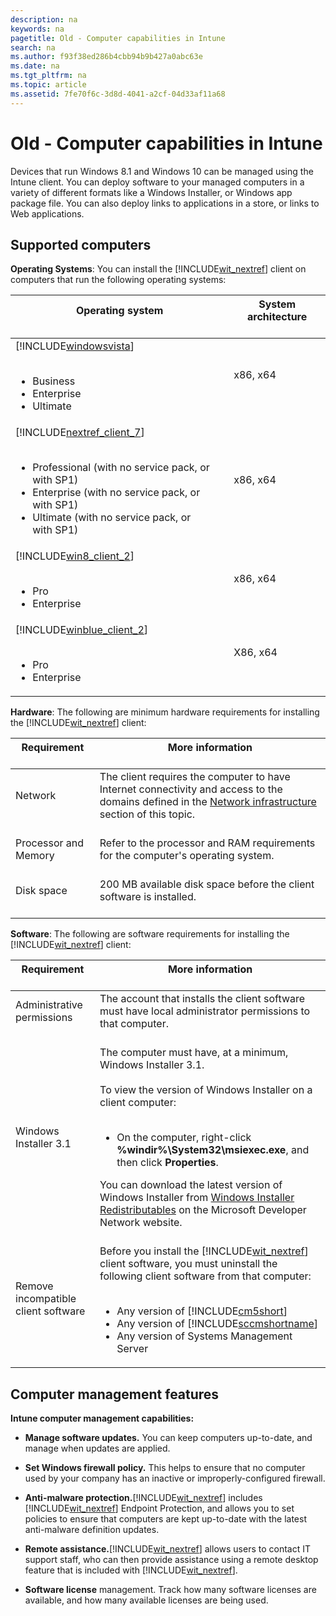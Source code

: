 ```yaml
---
description: na
keywords: na
pagetitle: Old - Computer capabilities in Intune
search: na
ms.author: f93f38ed286b4cbb94b9b427a0abc63e
ms.date: na
ms.tgt_pltfrm: na
ms.topic: article
ms.assetid: 7fe70f6c-3d8d-4041-a2cf-04d33af11a68
---
```

# Old - Computer capabilities in Intune
Devices that run Windows 8.1 and Windows 10 can be managed using the Intune client. You can deploy software to your managed computers in a variety of different formats like a Windows Installer, or Windows app package file. You can also deploy links to applications in a store, or links to Web applications.

## <a name="BKMK_ClientReqs"></a>Supported computers
**Operating Systems**: 
You can install the [!INCLUDE[wit_nextref](../Token/wit_nextref_md.md)] client on computers that run the following operating systems:

|Operating system <br /> <br />|System architecture <br /> <br />|
|--------------------|-----------------------|
|[!INCLUDE[windowsvista](../Token/windowsvista_md.md)] <br /> <br /><ul><li>Business </li><li>Enterprise </li><li>Ultimate </li> </ul>|x86, x64 <br /> <br />|
|[!INCLUDE[nextref_client_7](../Token/nextref_client_7_md.md)] <br /> <br /><ul><li>Professional (with no service pack, or with SP1) </li><li>Enterprise (with no service pack, or with SP1) </li><li>Ultimate (with no service pack, or with SP1) </li> </ul>|x86, x64 <br /> <br />|
|[!INCLUDE[win8_client_2](../Token/win8_client_2_md.md)] <br /> <br /><ul><li>Pro </li><li>Enterprise </li> </ul>|x86, x64 <br /> <br />|
|[!INCLUDE[winblue_client_2](../Token/winblue_client_2_md.md)] <br /> <br /><ul><li>Pro </li><li>Enterprise </li> </ul>|X86, x64 <br /> <br />|
**Hardware**:
The following are minimum hardware requirements for installing the [!INCLUDE[wit_nextref](../Token/wit_nextref_md.md)] client:

|Requirement <br /> <br />|More information <br /> <br />|
|---------------|--------------------|
|Network <br /> <br />|The client requires the computer to have Internet connectivity and access to the domains defined in the [Network infrastructure](../Topic/Network_infrastructure_requirements_for_Microsoft_Intune.md#BKMK_NetworkReqs) section of this topic. <br /> <br />|
|Processor and Memory <br /> <br />|Refer to the processor and RAM requirements for the computer's operating system. <br /> <br />|
|Disk space <br /> <br />|200 MB available disk space before the client software is installed. <br /> <br />|
**Software**: 
The following are software requirements for installing the [!INCLUDE[wit_nextref](../Token/wit_nextref_md.md)] client:

|Requirement <br /> <br />|More information <br /> <br />|
|---------------|--------------------|
|Administrative permissions <br /> <br />|The account that installs the client software must have local administrator permissions to that computer. <br /> <br />|
|Windows Installer 3.1 <br /> <br />|The computer must have, at a minimum, Windows Installer 3.1. <br /> <br />To view the version of Windows Installer on a client computer: <br /> <br /><ul><li>On the computer, right-click **%windir%\System32\msiexec.exe**, and then click **Properties**. </li> </ul>You can download the latest version of Windows Installer from [Windows Installer Redistributables](http://go.microsoft.com/fwlink/?LinkID=234258) on the Microsoft Developer Network website. <br /> <br />|
|Remove incompatible client software <br /> <br />|Before you install the [!INCLUDE[wit_nextref](../Token/wit_nextref_md.md)] client software, you must uninstall the following client software from that computer: <br /> <br /><ul><li>Any version of [!INCLUDE[cm5short](../Token/cm5short_md.md)] </li><li>Any version of [!INCLUDE[sccmshortname](../Token/sccmshortname_md.md)] </li><li>Any version of Systems Management Server </li> </ul>|

## <a name="WIT_Cap"></a>Computer management features
**Intune computer management capabilities:**

- **Manage software updates.** You can keep computers up-to-date, and manage when updates are applied.

- **Set Windows firewall policy.** This helps to ensure that no computer used by your company has an inactive or improperly-configured firewall.

- **Anti-malware protection.**[!INCLUDE[wit_nextref](../Token/wit_nextref_md.md)] includes [!INCLUDE[wit_nextref](../Token/wit_nextref_md.md)] Endpoint Protection, and allows you to set policies to ensure that computers are kept up-to-date with the latest anti-malware definition updates.

- **Remote assistance.**[!INCLUDE[wit_nextref](../Token/wit_nextref_md.md)] allows users to contact IT support staff, who can then provide assistance using a remote desktop feature that is included with [!INCLUDE[wit_nextref](../Token/wit_nextref_md.md)].

- **Software license** management.  Track how many software licenses are available, and how many available licenses are being used.

